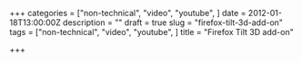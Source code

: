 +++
categories = ["non-technical", "video", "youtube", ]
date = 2012-01-18T13:00:00Z
description = ""
draft = true
slug = "firefox-tilt-3d-add-on"
tags = ["non-technical", "video", "youtube", ]
title = "Firefox Tilt 3D add-on"

+++





